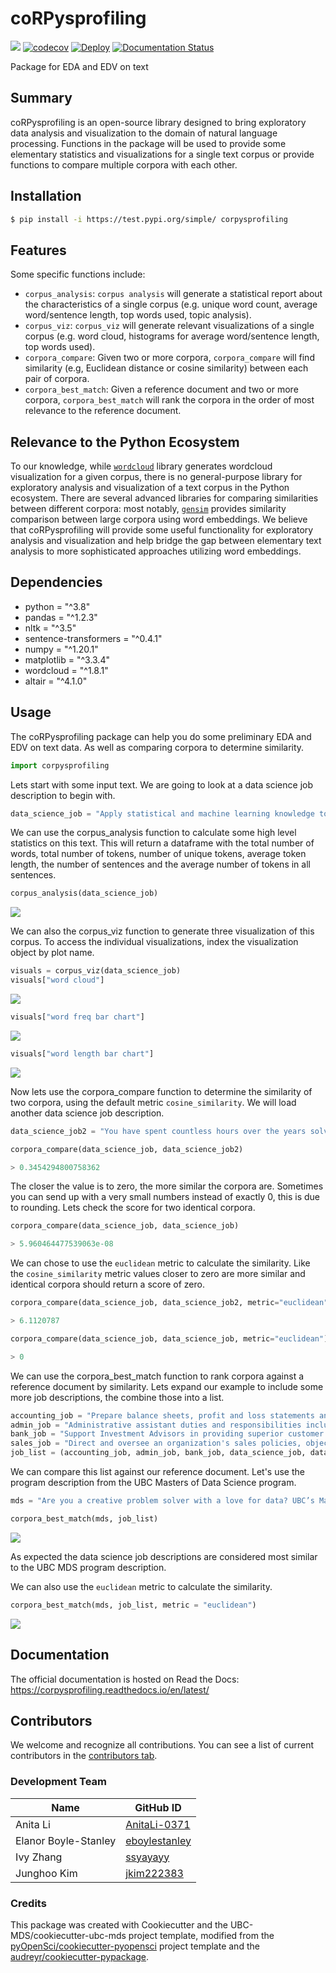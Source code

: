 # coRPysprofiling 

![](https://github.com/UBC-MDS/DSCI524_Grp13_coRPysprofiling/workflows/build/badge.svg) [![codecov](https://codecov.io/gh/UBC-MDS/corpysprofiling/branch/main/graph/badge.svg)](https://codecov.io/gh/UBC-MDS/coRPysprofiling) [![Deploy](https://github.com/UBC-MDS/coRPysprofiling/actions/workflows/deploy.yml/badge.svg)](https://github.com/UBC-MDS/coRPysprofiling/actions/workflows/deploy.yml) [![Documentation Status](https://readthedocs.org/projects/corpysprofiling/badge/?version=latest)](https://corpysprofiling.readthedocs.io/en/latest/?badge=latest)

Package  for EDA and EDV on text

## Summary

coRPysprofiling is an open-source library designed to bring exploratory data analysis and visualization to the domain of natural language processing. Functions in the package will be used to provide some elementary statistics and visualizations for a single text corpus or provide functions to compare multiple corpora with each other.

## Installation

```bash
$ pip install -i https://test.pypi.org/simple/ corpysprofiling
```

## Features

Some specific functions include:

- `corpus_analysis`: `corpus analysis` will generate a statistical report about the characteristics of a single corpus (e.g. unique word count, average word/sentence length, top words used, topic analysis).
- `corpus_viz`: `corpus_viz` will generate relevant visualizations of a single corpus (e.g. word cloud, histograms for average word/sentence length, top words used).
- `corpora_compare`: Given two or more corpora, `corpora_compare` will find similarity (e.g, Euclidean distance or cosine similarity) between each pair of corpora.
- `corpora_best_match`: Given a reference document and two or more corpora, `corpora_best_match` will rank the corpora in the order of most relevance to the reference document.

## Relevance to the Python Ecosystem

To our knowledge, while [`wordcloud`](https://pypi.org/project/wordcloud/) library generates wordcloud visualization for a given corpus, there is no general-purpose library for exploratory analysis and visualization of a text corpus in the Python ecosystem. There are several advanced libraries for comparing similarities between different corpora: most notably, [`gensim`](https://pypi.org/project/gensim/) provides similarity comparison between large corpora using word embeddings. We believe that coRPysprofiling will provide some useful functionality for exploratory analysis and visualization and help bridge the gap between elementary text analysis to more sophisticated approaches utilizing word embeddings.

## Dependencies
- python = "^3.8"
- pandas = "^1.2.3"
- nltk = "^3.5"
- sentence-transformers = "^0.4.1"
- numpy = "^1.20.1"
- matplotlib = "^3.3.4"
- wordcloud = "^1.8.1"
- altair = "^4.1.0"
## Usage

The coRPysprofiling package can help you do some preliminary EDA and EDV on text data.  As well as comparing corpora to determine similarity.

```python
import corpysprofiling
```
Lets start with some input text.  We are going to look at a data science job description to begin with.
```python
data_science_job = "Apply statistical and machine learning knowledge to specific business problems and data. Develop initiatives to assist Engineering, Logistics, and Mechanical teams in a number of highly technical areas. Use data science techniques to find data patterns, anomalies, and optimization opportunities. Interpret, translate, and communicate analytical findings to business stakeholders. Tackle and solve complex analytical problems using quantitative approaches. Collaborate to implement data best practices through the Data Lab, Data Hub, and Data Lake teams. Work in an agile environment including regular meetings, sprints, Kanban, etc."
```
We can use the corpus_analysis function to calculate some high level statistics on this text.  This will return a dataframe with the total number of words, total number of tokens, number of unique tokens, average token length, the number of sentences and the average number of tokens in all sentences.
```python
corpus_analysis(data_science_job)
```
![](img/analysis_example.png)

We can also the corpus_viz function to generate three visualization of this corpus.  To access the individual visualizations, index the visualization object by plot name.
```python
visuals = corpus_viz(data_science_job)
visuals["word cloud"]
```
![](img/word_cloud.png)

```python
visuals["word freq bar chart"]
```
![](img/word_freq_bar.png)

```python
visuals["word length bar chart"]
```
![](img/word_length_bar.png)

Now lets use the corpora_compare function to determine the similarity of two corpora, using the default metric `cosine_similarity`.  We will load another data science job description.
```python
data_science_job2 = "You have spent countless hours over the years solving hard problems in mathematics, statistics and computer science. You thrive on extracting useful information from large messy data sets. You know that a data set that satisfies all the requirements of a specific statistical procedure is a rarity indeed – and you know what to do about it. You have followed your passion for all things quantitative and are turning it into your profession. At ThinkingCapital we encourage everyone to trust themselves, stop holding back and use your acquired knowledge to influence your future. Everyone in the team is an integral contributor to our products, working with our customers to collaborate and design the best solutions. Our open work culture provides the opportunity for you to contribute to all aspects of our business: customer engagement, product ownership, software, QA, devops and 24/7 cloud service deployment. As a key member of our team your passion for data will help us design, develop and deploy our integrated cloud services that help small businesses succeed." 

corpora_compare(data_science_job, data_science_job2)
```

```python
> 0.3454294800758362
```

The closer the value is to zero, the more similar the corpora are.  Sometimes you can send up with a very small numbers instead of exactly 0, this is due to rounding.  Lets check the score for two identical corpora. 

```python
corpora_compare(data_science_job, data_science_job)
```

```python
> 5.960464477539063e-08
```

We can chose to use the `euclidean` metric to calculate the similarity. Like the `cosine_similarity` metric values closer to zero are more similar and identical corpora should return a score of zero.

```python
corpora_compare(data_science_job, data_science_job2, metric="euclidean")
```

```python
> 6.1120787
```

```python
corpora_compare(data_science_job, data_science_job, metric="euclidean")
```

```python
> 0
```

We can use the corpora_best_match function to rank corpora against a reference document by similarity.  Lets expand our example to include some more job descriptions, the combine those into a list. 
```python
accounting_job = "Prepare balance sheets, profit and loss statements and other financial reports. Responsibilities also include analyzing trends, costs, revenues, financial commitments and obligations incurred to predict future revenues and expenses. Reports organization's finances to management and offers suggestions about resource utilization, tax strategies and assumptions underlying budget forecasts.May require a bachelor's degree in area of specialty and 2-4 years of experience in the field or in a related area. Familiar with standard concepts, practices and procedures within a particular field. Rely on experience and judgment to plan and accomplish goals. Perform a variety of tasks. Work under general supervision. A certain degree of creativity and latitude is required. Typically reports to a supervisor or manager."
admin_job = "Administrative assistant duties and responsibilities include providing administrative support to ensure efficient operation of the office. Supports managers and employees through a variety of tasks related to organization and communication. Responsible for confidential and time sensitive material. Familiar with a variety of the field's concepts, practices and procedures. Ability to effectively communicate via phone and email ensuring that all Administrative Assistant duties are completed accurately and delivered with high quality and in a timely manner. May direct and lead the work of others. Rely on experience and judgment to plan and accomplish goals and a wide degree of creativity and latitude is expected. Typically reports to a manager or head of a unit/department."
bank_job = "Support Investment Advisors in providing superior customer service and be available to meet client requests. Ensure effective communication between all parties (clients, advisors, internal and external agents). The candidate needs to be able to identify all risks inherent to the Wealth Management sector's activities"
sales_job = "Direct and oversee an organization's sales policies, objectives and initiatives. Set short- and long-term sales strategies and evaluate effectiveness of current sales programs. Recommend product or service enhancements to improve customer satisfaction and sales potential. Familiar with a variety of the field's concepts, practices and procedures. Rely on extensive experience and judgment to plan and accomplish goals. Lead and direct the work of others. A wide degree of creativity and latitude is expected. Typically reports to top management. The successful candidate will understand what motivates customers to buy and know how to tap into those needs and desires in an effective way."
job_list = (accounting_job, admin_job, bank_job, data_science_job, data_science_job2, sales_job)
```

We can compare this list against our reference document.  Let's use the program description from the UBC Masters of Data Science program. 
```python
mds = "Are you a creative problem solver with a love for data? UBC’s Master of Data Science was designed for you. Developed to give students a fast track to a great career, the program is helping to meet a growing need by producing skilled professionals who can turn data into knowledge. Utilizing descriptive and prescriptive techniques, students extract and analyze data from both unstructured and structured forms, uncover insights, and learn to effectively communicate their results with stakeholders. Graduates are highly trained, qualified data scientists who can help businesses and organizations, across all domains, improve strategy, products, services, health, safety, and so much more by translating their findings into solutions that enable and inform action."

corpora_best_match(mds, job_list)
```
![](img/match_cosine.png)

As expected the data science job descriptions are considered most similar to the UBC MDS program description. 

We can also use the `euclidean` metric to calculate the similarity.
```python
corpora_best_match(mds, job_list, metric = "euclidean")
```
![](img/match_euclidean.png)

## Documentation

The official documentation is hosted on Read the Docs: https://corpysprofiling.readthedocs.io/en/latest/

## Contributors

We welcome and recognize all contributions. You can see a list of current contributors in the [contributors tab](https://github.com/UBC-MDS/DSCI524_Grp13_coRPysprofiling/graphs/contributors).

### Development Team
| Name  | GitHub ID |
| ----- | ----- |
| Anita Li | [AnitaLi-0371](https://github.com/AnitaLi-0371) |
| Elanor Boyle-Stanley | [eboylestanley](https://github.com/eboylestanley) |
| Ivy Zhang | [ssyayayy](https://github.com/ssyayayy) |
| Junghoo Kim | [jkim222383](https://github.com/jkim222383) |

### Credits

This package was created with Cookiecutter and the UBC-MDS/cookiecutter-ubc-mds project template, modified from the [pyOpenSci/cookiecutter-pyopensci](https://github.com/pyOpenSci/cookiecutter-pyopensci) project template and the [audreyr/cookiecutter-pypackage](https://github.com/audreyr/cookiecutter-pypackage).
